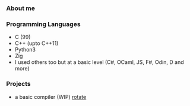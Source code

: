 ### About me

<!--
**Airbus5717/Airbus5717** is a ✨ _special_ ✨ repository because its `README.md` (this file) appears on your GitHub profile.
-->
### Programming Languages  
 - C (99)
 - C++ (upto C++11)
 - Python3 
 - Zig
 - I used others too but at a basic level (C#, OCaml, JS, F#, Odin, D and more)
 
### Projects
 - a basic compiler (WIP) [rotate](https://github.com/Airbus5717/rotate)
